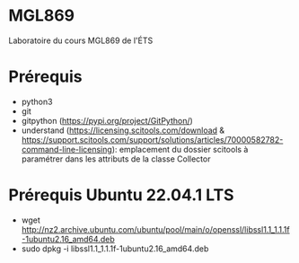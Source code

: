 # MGL869
Laboratoire du cours MGL869 de l'ÉTS

# Prérequis
- python3
- git
- gitpython (https://pypi.org/project/GitPython/)
- understand (https://licensing.scitools.com/download & https://support.scitools.com/support/solutions/articles/70000582782-command-line-licensing): emplacement du dossier scitools à paramétrer dans les attributs de la classe Collector

# Prérequis Ubuntu 22.04.1 LTS
- wget http://nz2.archive.ubuntu.com/ubuntu/pool/main/o/openssl/libssl1.1_1.1.1f-1ubuntu2.16_amd64.deb
- sudo dpkg -i libssl1.1_1.1.1f-1ubuntu2.16_amd64.deb
